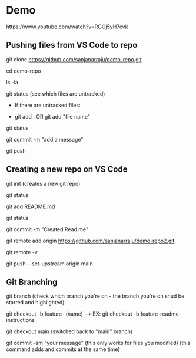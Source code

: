# Demo
https://www.youtube.com/watch?v=RGOj5yH7evk

## Pushing files from VS Code to repo
git clone https://github.com/sanjanarraju/demo-repo.git

cd demo-repo

ls -la

git status (see which files are untracked)

  - If there are untracked files:
    
  - git add .    OR      git add "file name"
    
git status

git commit -m "add a message"

git push


## Creating a new repo on VS Code

git init  (creates a new git repo)

git status

git add README.md

git status

git commit -m "Created Read.me"

git remote add origin https://github.com/sanjanarraju/demo-repo2.git

git remote -v

git push --set-upstream origin main


## Git Branching
git branch  (check which branch you're on - the branch you're on shud be starred and highlighted)

git checkout -b feature- (name) --> EX: git checkout -b feature-readme-instructions

git checkout main  (switched back to "main" branch)

git commit -am "your message"    (this only works for files you modified)  (this command adds and commits at the same time)


